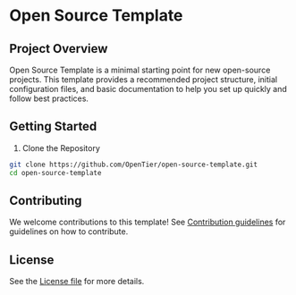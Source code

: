 # Open Source Template

## Project Overview

Open Source Template is a minimal starting point for new open-source projects. This template provides a recommended project structure, initial configuration files, and basic documentation to help you set up quickly and follow best practices.

## Getting Started

1. Clone the Repository

```bash
git clone https://github.com/OpenTier/open-source-template.git
cd open-source-template
```

## Contributing

We welcome contributions to this template! See [Contribution guidelines](CONTRIBUTING.md) for guidelines on how to contribute.

## License

See the [License file](LICENSE.md) for more details.
